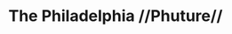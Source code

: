 ---
pid: llb21
title: The Philadelphia //Phuture//
location_transcription: 30th Street
coordinates: "[-75.18317, 39.955328]"
zipcode: '19130'
gen_neighborhood: North Philadelphia
neighborhood: Art Museum,Francisville
outside_phl: 
age: '25'
age_range: 20-29
instagram: 
image_file_name: llb_21.jpg
proposal_transcription: |-
  Colorful Mural at 30th Street That includes: Mural of Monument or Monument Past --> Future
  3D
  1700s Famous Buildings factories --> Sky Scrapers 2017 Trains Sky Line 2100's
  Something being constructed in the future
topic: Architecture,History
topic_summary: 0, 0, 0
type: Mural
keywords_other: 
credit: Skylar Leach
image_labels: 
twitter: 
facebook: 
permalink: "/monuments/llb21/"
layout: item-page
---
